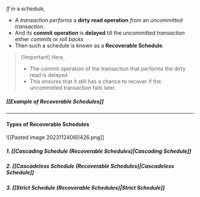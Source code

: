 *If* in a *schedule,*
- A *transaction performs* a **dirty read operation** *from* an *uncommitted transaction*.
- And its **commit operation** is **delayed** till the *uncommitted transaction* either *commits* or *roll backs* 
- Then such a schedule is known as a **Recoverable Schedule**.

>[!important] *Here*,
>- The commit operation of the transaction that performs the dirty read is delayed.
>- This ensures that it still has a chance to recover if the uncommitted transaction fails later.

##### *[[Example of Recoverable Schedules]]*

---
#### Types of Recoverable Schedules

![[Pasted image 20231124060426.png]]

##### 1. *[[Cascading Schedule (Recoverable Schedules)|Cascading Schedule]]*
##### 2. *[[Cascadeless Schedule (Recoverable Schedules)|Cascadeless Schedule]]*
##### 3. *[[Strict Schedule (Recoverable Schedules)|Strict Schedule]]*



	 